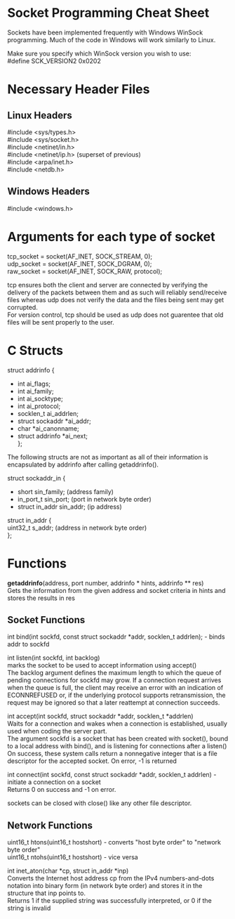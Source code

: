 # Socket Programming Cheat Sheet
Sockets have been implemented frequently with Windows WinSock programming. Much of the code in Windows will work similarly to Linux.

Make sure you specify which WinSock version you wish to use:  
#define SCK_VERSION2 0x0202

# Necessary Header Files
## Linux Headers
#include <sys/types.h>  
#include <sys/socket.h>  
#include <netinet/in.h>  
#include <netinet/ip.h> (superset of previous)  
#include <arpa/inet.h>  
#include <netdb.h>  
## Windows Headers
#include <windows.h>

# Arguments for each type of socket
tcp_socket = socket(AF_INET, SOCK_STREAM, 0);  
udp_socket = socket(AF_INET, SOCK_DGRAM, 0);  
raw_socket = socket(AF_INET, SOCK_RAW, protocol);  

tcp ensures both the client and server are connected by verifying the delivery
of the packets between them and as such will reliably send/receive files whereas
udp does not verify the data and the files being sent may get corrupted.  
For version control, tcp should be used as udp does not guarentee that old files will be sent properly to the user.

# C Structs
struct addrinfo {  
- int              ai_flags;  
- int              ai_family;  
- int              ai_socktype;  
- int              ai_protocol;  
- socklen_t        ai_addrlen;  
- struct sockaddr \*ai_addr;  
- char            \*ai_canonname;  
- struct addrinfo \*ai_next;  
};  

The following structs are not as important as all of their information is  
encapsulated by addrinfo after calling getaddrinfo().

struct sockaddr_in {  
- short sin_family; (address family)  
- in_port_t sin_port; (port in network byte order)  
- struct in_addr sin_addr; (ip address)  

struct in_addr {  
uint32_t s_addr; (address in network byte order)  
};

# Functions
**getaddrinfo**(address, port number, addrinfo \* hints, addrinfo \*\* res)  
Gets the information from the given address and socket criteria in hints and stores the results in res

## Socket Functions
int bind(int sockfd, const struct sockaddr *addr, socklen_t addrlen); - binds addr to sockfd

int listen(int sockfd, int backlog)  
marks the socket to be used to accept information using accept()  
The backlog argument defines the maximum length to which the queue of pending connections for sockfd may grow.
If  a connection request arrives when the queue is full, the client may receive an error with an indication of
ECONNREFUSED or, if the underlying protocol supports retransmission, the request may  be  ignored  so  that  a
later reattempt at connection succeeds.

int accept(int sockfd, struct sockaddr *addr, socklen_t *addrlen)  
Waits for a connection and wakes when a connection is established, usually used when coding the server part.  
The argument sockfd is a socket that has been created with socket(), bound to a local address with bind(),
and is listening for connections after a listen()  
On success, these system calls return a nonnegative integer that is a file descriptor for the accepted socket.
On error, -1 is returned

int connect(int sockfd, const struct sockaddr *addr, socklen_t addrlen) - initiate a connection on a socket  
Returns 0 on success and -1 on error.  

sockets can be closed with close() like any other file descriptor.

## Network Functions
uint16_t htons(uint16_t hostshort) - converts "host byte order" to "network byte order"  
uint16_t ntohs(uint16_t hostshort) - vice versa   

int inet_aton(char *cp, struct in_addr *inp)  
Converts the Internet host address cp from the IPv4
numbers-and-dots notation into binary form (in network byte order) and stores it in the structure that inp points to.  
Returns 1 if the supplied string was successfully interpreted, or 0 if the string is invalid


